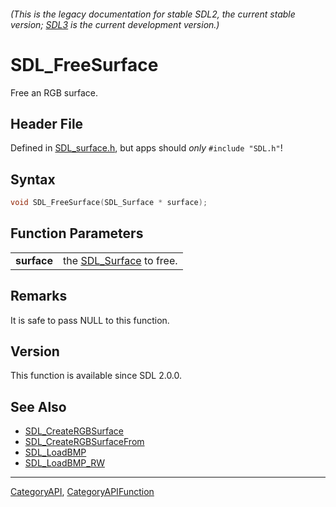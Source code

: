 ###### (This is the legacy documentation for stable SDL2, the current stable version; [SDL3](https://wiki.libsdl.org/SDL3/) is the current development version.)
# SDL_FreeSurface

Free an RGB surface.

## Header File

Defined in [SDL_surface.h](https://github.com/libsdl-org/SDL/blob/SDL2/include/SDL_surface.h), but apps should _only_ `#include "SDL.h"`!

## Syntax

```c
void SDL_FreeSurface(SDL_Surface * surface);

```

## Function Parameters

|                 |                                         |
| --------------- | --------------------------------------- |
| **surface**     | the [SDL_Surface](SDL_Surface) to free. |

## Remarks

It is safe to pass NULL to this function.

## Version

This function is available since SDL 2.0.0.

## See Also

* [SDL_CreateRGBSurface](SDL_CreateRGBSurface)
* [SDL_CreateRGBSurfaceFrom](SDL_CreateRGBSurfaceFrom)
* [SDL_LoadBMP](SDL_LoadBMP)
* [SDL_LoadBMP_RW](SDL_LoadBMP_RW)

----
[CategoryAPI](CategoryAPI), [CategoryAPIFunction](CategoryAPIFunction)

